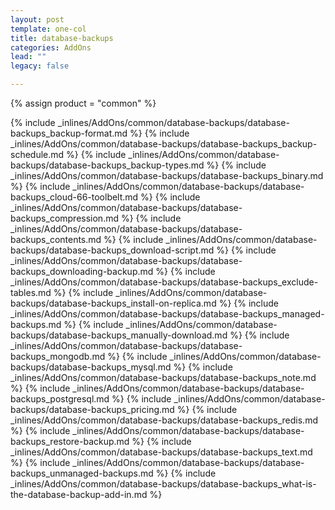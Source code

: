 ```yaml
---
layout: post
template: one-col
title: database-backups
categories: AddOns
lead: ""
legacy: false

---
```

{% assign product = "common" %}

{% include _inlines/AddOns/common/database-backups/database-backups_backup-format.md %}
{% include _inlines/AddOns/common/database-backups/database-backups_backup-schedule.md %}
{% include _inlines/AddOns/common/database-backups/database-backups_backup-types.md %}
{% include _inlines/AddOns/common/database-backups/database-backups_binary.md %}
{% include _inlines/AddOns/common/database-backups/database-backups_cloud-66-toolbelt.md %}
{% include _inlines/AddOns/common/database-backups/database-backups_compression.md %}
{% include _inlines/AddOns/common/database-backups/database-backups_contents.md %}
{% include _inlines/AddOns/common/database-backups/database-backups_download-script.md %}
{% include _inlines/AddOns/common/database-backups/database-backups_downloading-backup.md %}
{% include _inlines/AddOns/common/database-backups/database-backups_exclude-tables.md %}
{% include _inlines/AddOns/common/database-backups/database-backups_install-on-replica.md %}
{% include _inlines/AddOns/common/database-backups/database-backups_managed-backups.md %}
{% include _inlines/AddOns/common/database-backups/database-backups_manually-download.md %}
{% include _inlines/AddOns/common/database-backups/database-backups_mongodb.md %}
{% include _inlines/AddOns/common/database-backups/database-backups_mysql.md %}
{% include _inlines/AddOns/common/database-backups/database-backups_note.md %}
{% include _inlines/AddOns/common/database-backups/database-backups_postgresql.md %}
{% include _inlines/AddOns/common/database-backups/database-backups_pricing.md %}
{% include _inlines/AddOns/common/database-backups/database-backups_redis.md %}
{% include _inlines/AddOns/common/database-backups/database-backups_restore-backup.md %}
{% include _inlines/AddOns/common/database-backups/database-backups_text.md %}
{% include _inlines/AddOns/common/database-backups/database-backups_unmanaged-backups.md %}
{% include _inlines/AddOns/common/database-backups/database-backups_what-is-the-database-backup-add-in.md %}
